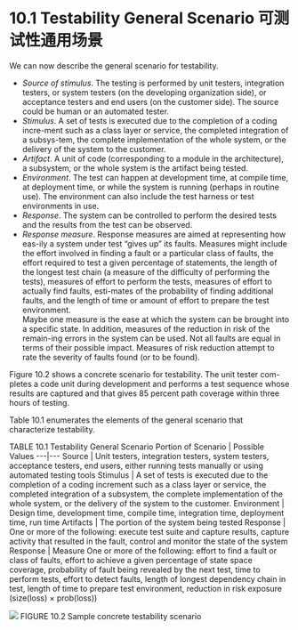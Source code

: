 10.1 Testability General Scenario 可测试性通用场景
===

We can now describe the general scenario for testability.
* _Source of stimulus_. The testing is performed by unit testers, integration testers, or system testers (on the developing organization side), or acceptance testers and end users (on the customer side). The source could be human or an automated tester.
* _Stimulus_. A set of tests is executed due to the completion of a coding incre-ment such as a class layer or service, the completed integration of a subsys-tem, the complete implementation of the whole system, or the delivery of the system to the customer.
* _Artifact_. A unit of code (corresponding to a module in the architecture), a subsystem, or the whole system is the artifact being tested.
* _Environment_. The test can happen at development time, at compile time, at deployment time, or while the system is running (perhaps in routine use). The environment can also include the test harness or test environments in use.
* _Response_. The system can be controlled to perform the desired tests and the results from the test can be observed.
* _Response measure_. Response measures are aimed at representing how eas-ily a system under test “gives up” its faults. Measures might include the effort involved in finding a fault or a particular class of faults, the effort required to test a given percentage of statements, the length of the longest test chain (a measure of the difficulty of performing the tests), measures of effort to perform the tests, measures of effort to actually find faults, esti-mates of the probability of finding additional faults, and the length of time or amount of effort to prepare the test environment.  
Maybe one measure is the ease at which the system can be brought into a specific state. In addition, measures of the reduction in risk of the remain-ing errors in the system can be used. Not all faults are equal in terms of their possible impact. Measures of risk reduction attempt to rate the severity of faults found (or to be found).

Figure 10.2 shows a concrete scenario for testability. The unit tester com-pletes a code unit during development and performs a test sequence whose results are captured and that gives 85 percent path coverage within three hours of testing.

Table 10.1 enumerates the elements of the general scenario that characterize testability.

TABLE 10.1 Testability General Scenario
Portion of Scenario | Possible Values
---|---
Source | Unit testers, integration testers, system testers, acceptance testers, end users, either running tests manually or using automated testing tools
Stimulus | A set of tests is executed due to the completion of a coding increment such as a class layer or service, the completed integration of a subsystem, the complete implementation of the whole system, or the delivery of the system to the customer.
Environment | Design time, development time, compile time, integration time, deployment time, run time
Artifacts | The portion of the system being tested
Response | One or more of the following: execute test suite and capture results, capture activity that resulted in the fault, control and monitor the state of the system
Response | Measure One or more of the following: effort to find a fault or class of faults, effort to achieve a given percentage of state space coverage, probability of fault being revealed by the next test, time to perform tests, effort to detect faults, length of longest dependency chain in test, length of time to prepare test environment, reduction in risk exposure (size(loss) × prob(loss))

![](fig.10.2)
FIGURE 10.2 Sample concrete testability scenario
